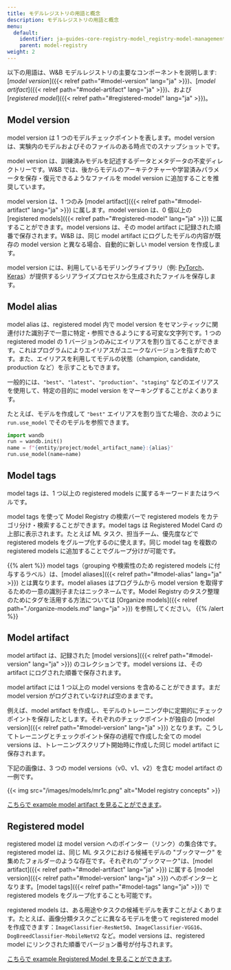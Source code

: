 ```yaml
---
title: モデルレジストリの用語と概念
description: モデルレジストリの用語と概念
menu:
  default:
    identifier: ja-guides-core-registry-model_registry-model-management-concepts
    parent: model-registry
weight: 2
---
```


以下の用語は、W&B モデルレジストリの主要なコンポーネントを説明します: [*model version*]({{< relref path="#model-version" lang="ja" >}})、[*model artifact*]({{< relref path="#model-artifact" lang="ja" >}})、および [*registered model*]({{< relref path="#registered-model" lang="ja" >}})。

## Model version
model version は 1 つのモデルチェックポイントを表します。model version は、実験内のモデルおよびそのファイルのある時点でのスナップショットです。

model version は、訓練済みモデルを記述するデータとメタデータの不変ディレクトリーです。W&B では、後からモデルのアーキテクチャーや学習済みパラメータを保存・復元できるようなファイルを model version に追加することを推奨しています。

model version は、1 つのみ [model artifact]({{< relref path="#model-artifact" lang="ja" >}}) に属します。model version は、0 個以上の [registered models]({{< relref path="#registered-model" lang="ja" >}}) に属することができます。model versions は、その model artifact に記録された順番で保存されます。W&B は、同じ model artifact にログしたモデルの内容が既存の model version と異なる場合、自動的に新しい model version を作成します。

model version には、利用しているモデリングライブラリ（例: [PyTorch](https://pytorch.org/tutorials/beginner/saving_loading_models.html)、[Keras](https://www.tensorflow.org/guide/keras/save_and_serialize)）が提供するシリアライズプロセスから生成されたファイルを保存します。

## Model alias

model alias は、registered model 内で model version をセマンティックに関連付けた識別子で一意に特定・参照できるようにする可変な文字列です。1 つの registered model の 1 バージョンのみにエイリアスを割り当てることができます。これはプログラムによりエイリアスがユニークなバージョンを指すためです。また、エイリアスを利用してモデルの状態（champion, candidate, production など）を示すこともできます。

一般的には、`"best"`、`"latest"`、`"production"`、`"staging"` などのエイリアスを使用して、特定の目的に model version をマーキングすることがよくあります。

たとえば、モデルを作成して `"best"` エイリアスを割り当てた場合、次のように `run.use_model` でそのモデルを参照できます。

```python
import wandb
run = wandb.init()
name = f"{entity/project/model_artifact_name}:{alias}"
run.use_model(name=name)
```

## Model tags
model tags は、1 つ以上の registered models に属するキーワードまたはラベルです。

model tags を使って Model Registry の検索バーで registered models をカテゴリ分け・検索することができます。model tags は Registered Model Card の上部に表示されます。たとえば ML タスク、担当チーム、優先度などで registered models をグループ化するのに使えます。同じ model tag を複数の registered models に追加することでグループ分けが可能です。

{{% alert %}}
model tags（grouping や検索性のため registered models に付与するラベル）は、[model aliases]({{< relref path="#model-alias" lang="ja" >}}) とは異なります。model aliases はプログラムから model version を取得するための一意の識別子またはニックネームです。Model Registry のタスク整理のためにタグを活用する方法については [Organize models]({{< relref path="./organize-models.md" lang="ja" >}}) を参照してください。
{{% /alert %}}

## Model artifact
model artifact は、記録された [model versions]({{< relref path="#model-version" lang="ja" >}}) のコレクションです。model versions は、その artifact にログされた順番で保存されます。

model artifact には 1 つ以上の model versions を含めることができます。まだ model version がログされていなければ空のままです。

例えば、model artifact を作成し、モデルのトレーニング中に定期的にチェックポイントを保存したとします。それぞれのチェックポイントが独自の [model version]({{< relref path="#model-version" lang="ja" >}}) となります。こうしてトレーニングとチェックポイント保存の過程で作成した全ての model versions は、トレーニングスクリプト開始時に作成した同じ model artifact に保存されます。

下記の画像は、3 つの model versions（v0、v1、v2）を含む model artifact の一例です。

{{< img src="/images/models/mr1c.png" alt="Model registry concepts" >}}

[こちらで example model artifact を見ることができます](https://wandb.ai/timssweeney/model_management_docs_official_v0/artifacts/model/mnist-zws7gt0n)。

## Registered model
registered model は model version へのポインター（リンク）の集合体です。registered model は、同じ ML タスクにおける候補モデルの "ブックマーク" を集めたフォルダーのような存在です。それぞれの"ブックマーク"は、[model artifact]({{< relref path="#model-artifact" lang="ja" >}}) に属する [model version]({{< relref path="#model-version" lang="ja" >}}) へのポインターとなります。[model tags]({{< relref path="#model-tags" lang="ja" >}}) で registered models をグループ化することも可能です。

registered models は、ある用途やタスクの候補モデルを表すことがよくあります。たとえば、画像分類タスクごとに異なるモデルを使って registered model を作成できます：`ImageClassifier-ResNet50`、`ImageClassifier-VGG16`、`DogBreedClassifier-MobileNetV2` など。model versions は、registered model にリンクされた順番でバージョン番号が付与されます。

[こちらで example Registered Model を見ることができます](https://wandb.ai/reviewco/registry/model?selectionPath=reviewco%2Fmodel-registry%2FFinetuned-Review-Autocompletion&view=versions)。